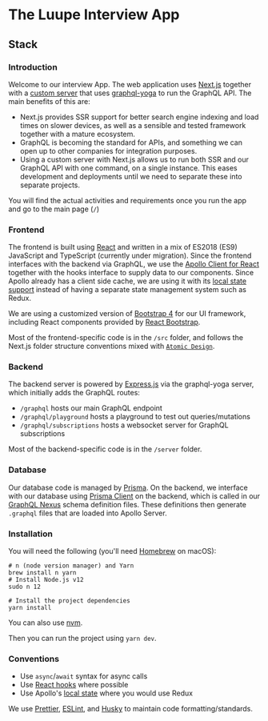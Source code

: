 # The Luupe Interview App

## Stack

### Introduction

Welcome to our interview App. The web application uses [Next.js](https://nextjs.org/) together with a [custom server](https://nextjs.org/docs/advanced-features/custom-server)
that uses [graphql-yoga](https://github.com/prisma-labs/graphql-yoga) to run the GraphQL API. The main benefits of this are:

- Next.js provides SSR support for better search engine indexing and load times on slower devices, as well as a sensible and tested framework
  together with a mature ecosystem.
- GraphQL is becoming the standard for APIs, and something we can open up to other companies for integration purposes.
- Using a custom server with Next.js allows us to run both SSR and our GraphQL API with one command, on a single instance. This
  eases development and deployments until we need to separate these into separate projects.

You will find the actual activities and requirements once you run the app and go to the main page (`/`)

### Frontend

The frontend is built using [React](https://reactjs.org/) and written in a mix of ES2018 (ES9) JavaScript and TypeScript (currently under migration).
Since the frontend interfaces with the backend via GraphQL, we use the [Apollo Client for React](https://www.apollographql.com/docs/react/)
together with the hooks interface to supply data to our components. Since Apollo already has a client side cache, we are
using it with its [local state support](https://www.apollographql.com/docs/tutorial/local-state/) instead of having a
separate state management system such as Redux.

We are using a customized version of [Bootstrap 4](https://getbootstrap.com/) for our UI framework, including React components
provided by [React Bootstrap](https://react-bootstrap.github.io/).

Most of the frontend-specific code is in the `/src` folder, and follows the Next.js folder structure conventions mixed with [`Atomic Design`](https://bradfrost.com/blog/post/atomic-web-design/).

### Backend

The backend server is powered by [Express.js](https://expressjs.com/) via the graphql-yoga server, which initially adds
the GraphQL routes:

- `/graphql` hosts our main GraphQL endpoint
- `/graphql/playground` hosts a playground to test out queries/mutations
- `/graphql/subscriptions` hosts a websocket server for GraphQL subscriptions

Most of the backend-specific code is in the `/server` folder.

### Database

Our database code is managed by [Prisma](https://github.com/prisma/prisma). On the backend, we interface with our database using [Prisma Client](https://github.com/prisma/prisma-client-js) on the backend, which is called in our
[GraphQL Nexus](https://nexus.js.org/) schema definition files. These definitions then generate `.graphql` files that are loaded into Apollo Server.

### Installation

You will need the following (you'll need [Homebrew](https://brew.sh/) on macOS):

```shell
# n (node version manager) and Yarn
brew install n yarn
# Install Node.js v12
sudo n 12

# Install the project dependencies
yarn install
```

You can also use [nvm](https://github.com/nvm-sh/nvm).

Then you can run the project using `yarn dev`.

### Conventions

- Use `async`/`await` syntax for async calls
- Use [React hooks](https://reactjs.org/docs/hooks-intro.html) where possible
- Use Apollo's [local state](https://www.apollographql.com/docs/tutorial/local-state/) where you would use Redux

We use [Prettier](https://prettier.io/), [ESLint](https://eslint.org/), and [Husky](https://github.com/typicode/husky) to maintain code formatting/standards.
